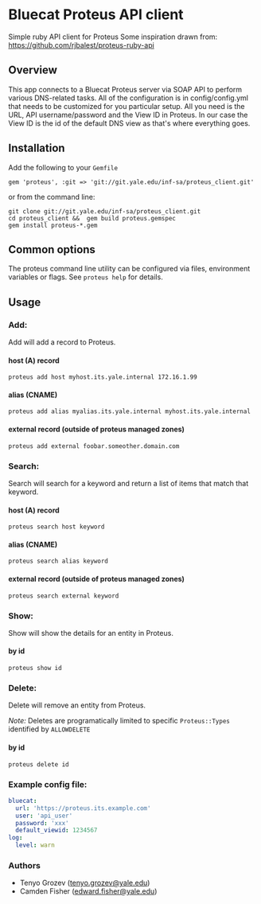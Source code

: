 # Bluecat Proteus API client

  Simple ruby API client for Proteus
  Some inspiration drawn from: https://github.com/rjbalest/proteus-ruby-api

## Overview

  This app connects to a Bluecat Proteus server via SOAP API to perform various DNS-related tasks.
  All of the configuration is in config/config.yml that needs to be customized for you particular 
  setup. All you need is the URL, API username/password and the View ID in Proteus. In our case the
  View ID is the id of the default DNS view as that's where everything goes.

## Installation

Add the following to your `Gemfile`

```
gem 'proteus', :git => 'git://git.yale.edu/inf-sa/proteus_client.git'
```

or from the command line:

```
git clone git://git.yale.edu/inf-sa/proteus_client.git
cd proteus_client &&  gem build proteus.gemspec
gem install proteus-*.gem

```

## Common options

The proteus command line utility can be configured via files, environment variables or flags.  See `proteus help` for details.

## Usage

### Add:

Add will add a record to Proteus.

#### host (A) record
```
proteus add host myhost.its.yale.internal 172.16.1.99
```

#### alias (CNAME)
```
proteus add alias myalias.its.yale.internal myhost.its.yale.internal
```

#### external record (outside of proteus managed zones)
```
proteus add external foobar.someother.domain.com
```

### Search:

Search will search for a keyword and return a list of items that match that keyword.

#### host (A) record
```
proteus search host keyword
```

#### alias (CNAME)
```
proteus search alias keyword
```

#### external record (outside of proteus managed zones)
```
proteus search external keyword
```

### Show:

Show will show the details for an entity in Proteus.
 
#### by id
```
proteus show id
```

### Delete:

Delete will remove an entity from Proteus.

*Note:* Deletes are programatically limited to specific `Proteus::Types` identified by `ALLOWDELETE`
 
#### by id
```
proteus delete id
```

### Example config file:

```yaml
bluecat:
  url: 'https://proteus.its.example.com'
  user: 'api_user'
  password: 'xxx'
  default_viewid: 1234567
log:
  level: warn
```

### Authors
  - Tenyo Grozev (tenyo.grozev@yale.edu)
  - Camden Fisher (edward.fisher@yale.edu)
